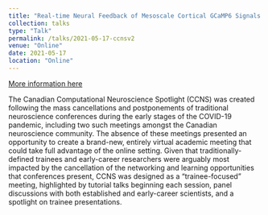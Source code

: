 ```yaml
---
title: "Real-time Neural Feedback of Mesoscale Cortical GCaMP6 Signals Using Raspberry-Pi"
collection: talks
type: "Talk"
permalink: /talks/2021-05-17-ccnsv2
venue: "Online"
date: 2021-05-17
location: "Online"
---
```


[More information here](https://www.crowdcast.io/e/ccnsv2/15)

The Canadian Computational Neuroscience Spotlight (CCNS) was created following the mass cancellations and postponements of traditional neuroscience conferences during the early stages of the COVID-19 pandemic, including two such meetings amongst the Canadian neuroscience community. The absence of these meetings presented an opportunity to create a brand-new, entirely virtual academic meeting that could take full advantage of the online setting. Given that traditionally-defined trainees and early-career researchers were arguably most impacted by the cancellation of the networking and learning opportunities that conferences present, CCNS was designed as a “trainee-focused” meeting, highlighted by tutorial talks beginning each session, panel discussions with both established and early-career scientists, and a spotlight on trainee presentations.
